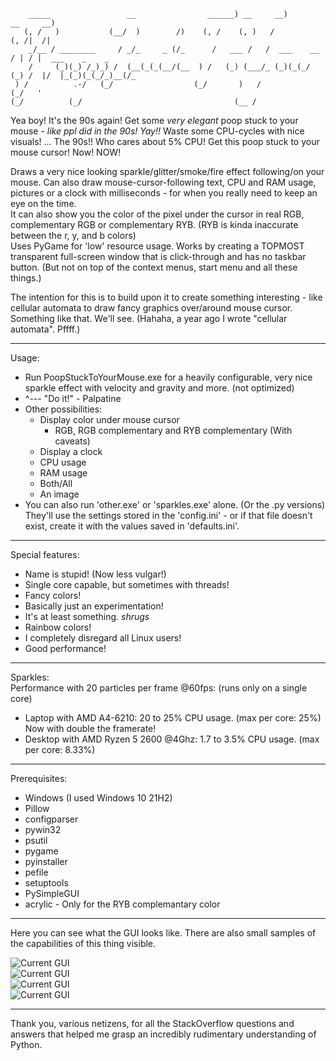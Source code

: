 ```
    _____                 __                ______) __     __)          __     __)              
   (, /   )           (__/  )        /)    (, /    (, )   /            (, /|  /|                
    _/__ / ________     / _/_     _ (/_      /   ___ /   /  ___    __    / | / |  ___    _    _ 
    /     (_)(_) /_)_) /  (__(_(_(__/(__  ) /   (_) (___/_ (_)(_(_/ (_) /  |/  |_(_)(_(_/_)__(/_
 ) /          .-/   (_/                  (_/       )   /             (_/   '                    
(_/          (_/                                  (__ /
```
Yea boy! It's the 90s again! Get some _*very elegant*_ poop stuck to your mouse - *like ppl did in the 90s! Yay!!* Waste some CPU-cycles with nice visuals! ... The 90s!! Who cares about 5% CPU! Get this poop stuck to your mouse cursor! Now! NOW!

Draws a very nice looking sparkle/glitter/smoke/fire effect following/on your mouse.
Can also draw mouse-cursor-following text, CPU and RAM usage, pictures or a clock with milliseconds - for when you really need to keep an eye on the time.  
It can also show you the color of the pixel under the cursor in real RGB, complementary RGB or complementary RYB. (RYB is kinda inaccurate between the r, y, and b colors)  
Uses PyGame for 'low' resource usage. Works by creating a TOPMOST transparent full-screen window that is click-through and has no taskbar button. (But not on top of the context menus, start menu and all these things.)

The intention for this is to build upon it to create something interesting - like cellular automata to draw fancy graphics over/around mouse cursor. Something like that. We'll see.
(Hahaha, a year ago I wrote "cellular automata". Pffff.)

---

Usage:
- Run PoopStuckToYourMouse.exe for a heavily configurable, very nice sparkle effect with velocity and gravity and more. (not optimized)
- ^--- "Do it!" - Palpatine
- Other possibilities: 
   - Display color under mouse cursor
      - RGB, RGB complementary and RYB complementary (With caveats)
   - Display a clock
   - CPU usage
   - RAM usage
   - Both/All
   - An image
- You can also run 'other.exe' or 'sparkles.exe' alone. (Or the .py versions) They'll use the settings stored in the 'config.ini' - or if that file doesn't exist, create it with the values saved in 'defaults.ini'.

---

Special features:
- Name is stupid! (Now less vulgar!)
- Single core capable, but sometimes with threads!
- Fancy colors!
- Basically just an experimentation!
- It's at least something. *shrugs*
- Rainbow colors!
- I completely disregard all Linux users!
- Good performance!

---
Sparkles:  
Performance with 20 particles per frame @60fps: (runs only on a single core)
- Laptop with AMD A4-6210:              20 to 25% CPU usage. (max per core: 25%) Now with double the framerate!
- Desktop with AMD Ryzen 5 2600 @4Ghz:  1.7 to 3.5% CPU usage. (max per core: 8.33%)


---

Prerequisites:
- Windows (I used Windows 10 21H2)
- Pillow
- configparser 
- pywin32
- psutil 
- pygame 
- pyinstaller
- pefile
- setuptools
- PySimpleGUI
- acrylic - Only for the RYB complemantary color

---

Here you can see what the GUI looks like. There are also small samples of the capabilities of this thing visible.

![Current GUI](https://i.imgur.com/eDaJJLI.png?raw=true)  
![Current GUI](https://i.imgur.com/powKnfT.png?raw=true)  
![Current GUI](https://i.imgur.com/E73vlHL.png?raw=true)  
![Current GUI](https://i.imgur.com/PQeCyuU.png?raw=true)  


---
Thank you, various netizens, for all the StackOverflow questions and answers that helped me grasp an incredibly rudimentary understanding of Python.
